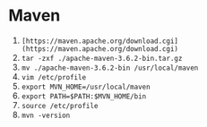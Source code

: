 # Maven

1. `[https://maven.apache.org/download.cgi](https://maven.apache.org/download.cgi)`
2. `tar -zxf ./apache-maven-3.6.2-bin.tar.gz`
3. `mv ./apache-maven-3.6.2-bin /usr/local/maven`
4. `vim /etc/profile`
5. `export MVN_HOME=/usr/local/maven`
6. `export PATH=$PATH:$MVN_HOME/bin`
7. `source /etc/profile`
8. `mvn -version`

